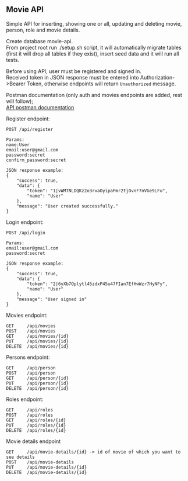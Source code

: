 ## Movie API

Simple API for inserting, showing one or all, updating and deleting movie, person, role and movie details.

Create database movie-api.  
From project root run ./setup.sh script, it will automatically migrate tables (first it will drop all tables if they exist), insert seed 
data and it will run all tests.

Before using API, user must be registered and signed in.  
Received token in JSON response must be entered into Authorization->Bearer Token, otherwise endpoints will return ```Unauthorized``` message.

Postman documentation (only auth and movies endpoints are added, rest will follow);  
[API postman documentation](https://www.postman.com/systemm/workspace/laravel-movie-api-documentation/documentation/4845924-6bb31953-60bf-4bbc-a36c-64f7fa4aa2a0)  


Register endpoint:
```
POST /api/register

Params:
name:User
email:user@gmail.com
password:secret
confirm_password:secret

JSON response example:
{
    "success": true,
    "data": {
        "token": "1|vWMTNLDQKz2o3rxaOyipaPmr2tjOvnF7nVGe9LFu",
        "name": "User"
    },
    "message": "User created successfully."
}
```

Login endpoint:
```
POST /api/login

Params:
email:user@gmail.com
password:secret

JSON response example:
{
    "success": true,
    "data": {
        "token": "2|6yXb7Oplytl45zdxP45u47FIan7EfHwWzr7HyNFy",
        "name": "User"
    },
    "message": "User signed in"
}
```

Movies endpoint: 
``` 
GET     /api/movies
POST    /api/movies
GET     /api/movies/{id}
PUT     /api/movies/{id}
DELETE  /api/movies/{id}
```

Persons endpoint: 
``` 
GET     /api/person
POST    /api/person
GET     /api/person/{id}
PUT     /api/person/{id}
DELETE  /api/person/{id}
```

Roles endpoint: 
``` 
GET     /api/roles
POST    /api/roles
GET     /api/roles/{id}
PUT     /api/roles/{id}
DELETE  /api/roles/{id}
```

Movie details endpoint
```
GET     /api/movie-details/{id} -> id of movie of which you want to see details
POST    /api/movie-details
PUT     /api/movie-details/{id}
DELETE  /api/movie-details/{id}
```